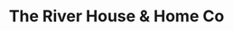 ---
title: "The River House & Home Co"
url: /blounts-creek/the-river-house-und-home-co/
shop: Eisenwaren
---